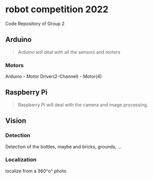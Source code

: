 # robot competition 2022
Code Repository of Group 2

## Arduino

> Arduino will deal with all the sensors and motors

### Motors

Arduino - Motor Driver(2-Channel) - Motor(4)



## Raspberry Pi

> Raspberry Pi will deal with the camera and image processing.

## Vision

### Detection

Detection of the bottles, maybe and bricks, grounds, …

### Localization

localize from a 360^o^ photo
